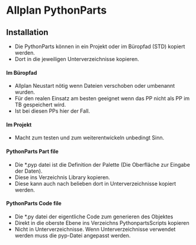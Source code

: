 # Allplan PythonParts
## Installation 
+ Die PythonParts können in ein Projekt oder im Büropfad (STD) kopiert werden.
+ Dort in die jeweiligen Unterverzeichnisse kopieren.

#### Im Büropfad
+ Allplan Neustart nötig wenn Dateien verschoben oder umbenannt wurden.
+ Für den realen Einsatz am besten geeignet wenn das PP nicht als PP im TB gespeichert wird.
+ Ist bei diesen PPs hier der Fall.

#### Im Projekt
+ Macht zum testen und zum weiterentwickeln unbedingt Sinn.

#### PythonParts Part file
+ Die *.pyp datei ist die Definition der Palette (Die Oberfläche zur Eingabe der Daten).
+ Diese ins Verzeichnis Library kopieren.
+ Diese kann auch nach belieben dort in Unterverzeichnisse kopiert werden.

#### PythonParts Code file
+ Die *.py datei der eigentliche Code zum generieren des Objektes
+ Direkt in die oberste Ebene ins Verzeichns PythonpartsScripts kopieren
+ Nicht in Unterverzeichnisse. Wenn Unterverzeichnisse verwendet werden muss die pyp-Datei angepasst werden.
